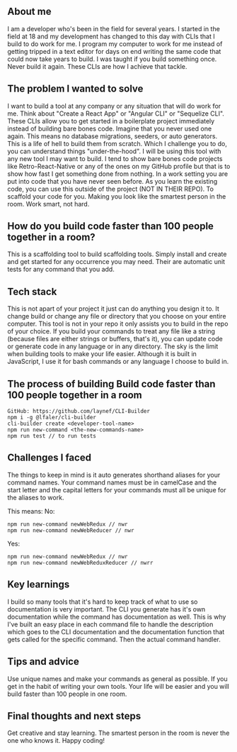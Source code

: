 ## About me
I am a developer who's been in the field for several years. I started in the field at 18 and my development has changed to this day with CLIs that I build to do work for me. I program my computer to work for me instead of getting tripped in a text editor for days on end writing the same code that could now take years to build. I was taught if you build something once. Never build it again. These CLIs are how I achieve that tackle.

## The problem I wanted to solve
I want to build a tool at any company or any situation that will do work for me. Think about "Create a React App" or "Angular CLI" or "Sequelize CLI". These CLIs allow you to get started in a boilerplate project immediately instead of building bare bones code. Imagine that you never used one again. This means no database migrations, seeders, or auto generators. This is a life of hell to build them from scratch. Which I challenge you to do, you can understand things "under-the-hood". I will be using this tool with any new tool I may want to build. I tend to show bare bones code projects like Retro-React-Native or any of the ones on my GitHub profile but that is to show how fast I get something done from nothing. In a work setting you are put into code that you have never seen before. As you learn the existing code, you can use this outside of the project (NOT IN THEIR REPO). To scaffold your code for you. Making you look like the smartest person in the room. Work smart, not hard.

## How do you build code faster than 100 people together in a room?
This is a scaffolding tool to build scaffolding tools. Simply install and create and get started for any occurrence you may need. Their are automatic unit tests for any command that you add.

## Tech stack
This is not apart of your project it just can do anything you design it to. It change build or change any file or directory that you choose on your entire computer. This tool is not in your repo it only assists you to build in the repo of your choice. If you build your commands to treat any file like a string (because files are either strings or buffers, that's it), you can update code or generate code in any language or in any directory. The sky is the limit when building tools to make your life easier. Although it is built in JavaScript, I use it for bash commands or any language I choose to build in.

## The process of building Build code faster than 100 people together in a room
```
GitHub: https://github.com/laynef/CLI-Builder
npm i -g @lfaler/cli-builder
cli-builder create <developer-tool-name>
npm run new-command <the-new-commands-name>
npm run test // to run tests
```

## Challenges I faced
The things to keep in mind is it auto generates shorthand aliases for your command names. Your command names must be in camelCase and the start letter and the capital letters for your commands must all be unique for the aliases to work.

This means:
No:
```
npm run new-command newWebRedux // nwr
npm run new-command newWebReducer // nwr
```

Yes:
```
npm run new-command newWebRedux // nwr
npm run new-command newWebReduxReducer // nwrr
```

## Key learnings
I build so many tools that it's hard to keep track of what to use so documentation is very important. The CLI you generate has it's own documentation while the command has documentation as well. This is why I've built an easy place in each command file to handle the description which goes to the CLI documentation and the documentation function that gets called for the specific command. Then the actual command handler.

## Tips and advice
Use unique names and make your commands as general as possible. If you get in the habit of writing your own tools. Your life will be easier and you will build faster than 100 people in one room.

## Final thoughts and next steps
Get creative and stay learning. The smartest person in the room is never the one who knows it. Happy coding!
